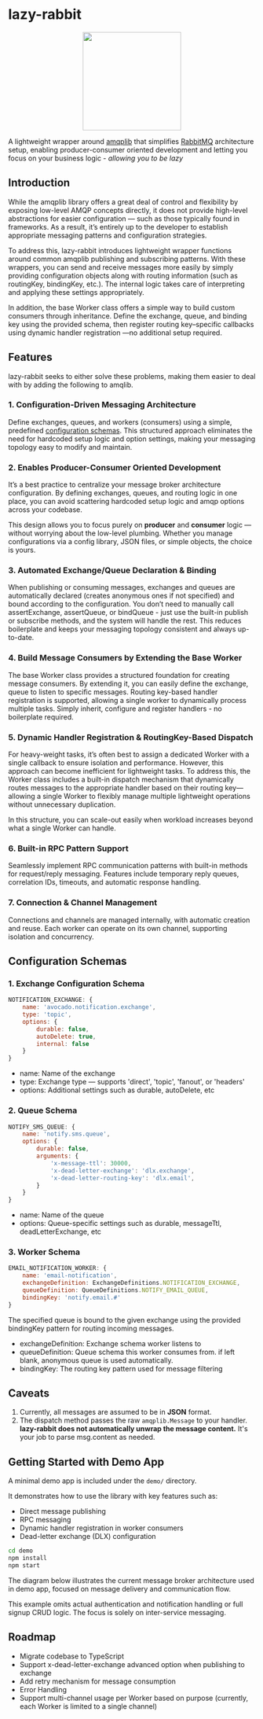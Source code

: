 # lazy-rabbit

<p align="center">
  <img src="https://github.com/user-attachments/assets/d010b754-a3fb-4fb0-906e-8dd1adfee401" width="200" />
</p>

A lightweight wrapper around [amqplib](https://www.npmjs.com/package/amqplib) that simplifies [RabbitMQ](https://www.rabbitmq.com/docs) architecture setup, enabling producer-consumer oriented development and letting you focus on your business logic - _allowing you to be lazy_

## Introduction

While the amqplib library offers a great deal of control and flexibility by exposing low-level AMQP concepts directly, it does not provide high-level abstractions for easier configuration — such as those typically found in frameworks. As a result, it’s entirely up to the developer to establish appropriate messaging patterns and configuration strategies.

To address this, lazy-rabbit introduces lightweight wrapper functions around common amqplib publishing and subscribing patterns. With these wrappers, you can send and receive messages more easily by simply providing configuration objects along with routing information (such as routingKey, bindingKey, etc.). The internal logic takes care of interpreting and applying these settings appropriately.

In addition, the base Worker class offers a simple way to build custom consumers through inheritance. Define the exchange, queue, and binding key using the provided schema, then register routing key–specific callbacks using dynamic handler registration —no additional setup required.

## Features

lazy-rabbit seeks to either solve these problems, making them easier to deal with by adding the following to amqlib.

### 1. Configuration-Driven Messaging Architecture

Define exchanges, queues, and workers (consumers) using a simple, predefined [configuration schemas](#configuration-schemas). This structured approach eliminates the need for hardcoded setup logic and option settings, making your messaging topology easy to modify and maintain.

### 2. Enables Producer-Consumer Oriented Development

It’s a best practice to centralize your message broker architecture configuration. By defining exchanges, queues, and routing logic in one place, you can avoid scattering hardcoded setup logic and amqp options across your codebase.

This design allows you to focus purely on **producer** and **consumer** logic — without worrying about the low-level plumbing. Whether you manage configurations via a config library, JSON files, or simple objects, the choice is yours.

### 3. Automated Exchange/Queue Declaration & Binding

When publishing or consuming messages, exchanges and queues are automatically declared (creates anonymous ones if not specified) and bound according to the configuration. You don’t need to manually call assertExchange, assertQueue, or bindQueue - just use the built-in publish or subscribe methods, and the system will handle the rest. This reduces boilerplate and keeps your messaging topology consistent and always up-to-date.

### 4. Build Message Consumers by Extending the Base Worker

The base Worker class provides a structured foundation for creating message consumers. By extending it, you can easily define the exchange, queue to listen to specific messages. Routing key-based handler registration is supported, allowing a single worker to dynamically process multiple tasks. Simply inherit, configure and register handlers - no boilerplate required.

### 5. Dynamic Handler Registration & RoutingKey-Based Dispatch

For heavy-weight tasks, it’s often best to assign a dedicated Worker with a single callback to ensure isolation and performance. However, this approach can become inefficient for lightweight tasks. To address this, the Worker class includes a built-in dispatch mechanism that dynamically routes messages to the appropriate handler based on their routing key—allowing a single Worker to flexibly manage multiple lightweight operations without unnecessary duplication.

In this structure, you can scale-out easily when workload increases beyond what a single Worker can handle.

### 6. Built-in RPC Pattern Support

Seamlessly implement RPC communication patterns with built-in methods for request/reply messaging. Features include temporary reply queues, correlation IDs, timeouts, and automatic response handling.

### 7. Connection & Channel Management

Connections and channels are managed internally, with automatic creation and reuse. Each worker can operate on its own channel, supporting isolation and concurrency.

## Configuration Schemas

### 1. Exchange Configuration Schema

```javascript
NOTIFICATION_EXCHANGE: {
    name: 'avocado.notification.exchange',
    type: 'topic',
    options: {
        durable: false,
        autoDelete: true,
        internal: false
    }
}
```

- name: Name of the exchange
- type: Exchange type — supports 'direct', 'topic', 'fanout', or 'headers'
- options: Additional settings such as durable, autoDelete, etc

### 2. Queue Schema

```javascript
NOTIFY_SMS_QUEUE: {
    name: 'notify.sms.queue',
    options: {
        durable: false,
        arguments: {
            'x-message-ttl': 30000,
            'x-dead-letter-exchange': 'dlx.exchange',
            'x-dead-letter-routing-key': 'dlx.email',
        }
    }
}
```

- name: Name of the queue
- options: Queue-specific settings such as durable, messageTtl, deadLetterExchange, etc

### 3. Worker Schema

```javascript
EMAIL_NOTIFICATION_WORKER: {
    name: 'email-notification',
    exchangeDefinition: ExchangeDefinitions.NOTIFICATION_EXCHANGE,
    queueDefinition: QueueDefinitions.NOTIFY_EMAIL_QUEUE,
    bindingKey: 'notify.email.#'
}
```

The specified queue is bound to the given exchange using the provided bindingKey pattern for routing incoming messages.

- exchangeDefinition: Exchange schema worker listens to
- queueDefinition: Queue schema this worker consumes from. if left blank, anonymous queue is used automatically.
- bindingKey: The routing key pattern used for message filtering

## Caveats

1. Currently, all messages are assumed to be in **JSON** format.
2. The dispatch method passes the raw `amqplib.Message` to your handler. **lazy-rabbit does not automatically unwrap the message content.** It's your job to parse msg.content as needed.

## Getting Started with Demo App

A minimal demo app is included under the `demo/` directory.

It demonstrates how to use the library with key features such as:

- Direct message publishing
- RPC messaging
- Dynamic handler registration in worker consumers
- Dead-letter exchange (DLX) configuration

```bash
cd demo
npm install
npm start
```

The diagram below illustrates the current message broker architecture used in demo app, focused on message delivery and communication flow.

This example omits actual authentication and notification handling or full signup CRUD logic. The focus is solely on inter-service messaging.

## Roadmap

- Migrate codebase to TypeScript
- Support x-dead-letter-exchange advanced option when publishing to exchange
- Add retry mechanism for message consumption
- Error Handling
- Support multi-channel usage per Worker based on purpose (currently, each Worker is limited to a single channel)
